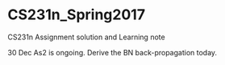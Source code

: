 # CS231n_Spring2017
CS231n Assignment solution and Learning note

30 Dec As2 is ongoing. Derive the BN back-propagation today.
